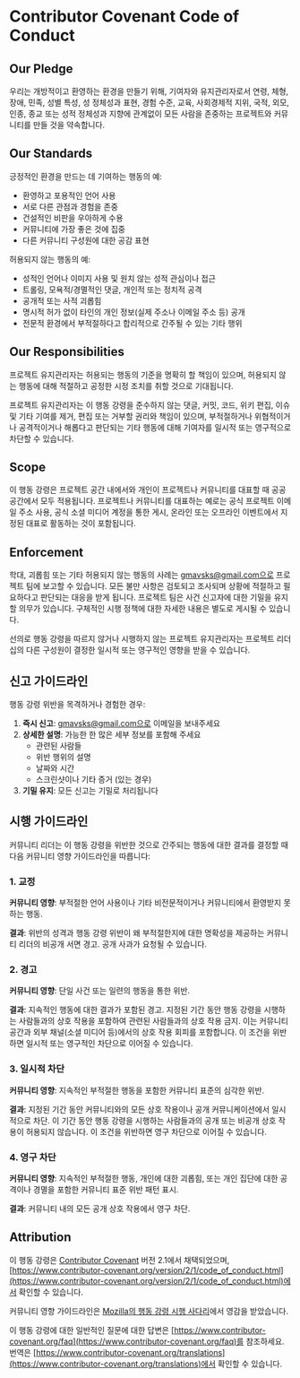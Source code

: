 # Contributor Covenant Code of Conduct

## Our Pledge

우리는 개방적이고 환영하는 환경을 만들기 위해, 기여자와 유지관리자로서 연령, 체형, 장애, 민족, 성별 특성, 성 정체성과 표현, 경험 수준, 교육, 사회경제적 지위, 국적, 외모, 인종, 종교 또는 성적 정체성과 지향에 관계없이 모든 사람을 존중하는 프로젝트와 커뮤니티를 만들 것을 약속합니다.

## Our Standards

긍정적인 환경을 만드는 데 기여하는 행동의 예:

* 환영하고 포용적인 언어 사용
* 서로 다른 관점과 경험을 존중
* 건설적인 비판을 우아하게 수용
* 커뮤니티에 가장 좋은 것에 집중
* 다른 커뮤니티 구성원에 대한 공감 표현

허용되지 않는 행동의 예:

* 성적인 언어나 이미지 사용 및 원치 않는 성적 관심이나 접근
* 트롤링, 모욕적/경멸적인 댓글, 개인적 또는 정치적 공격
* 공개적 또는 사적 괴롭힘
* 명시적 허가 없이 타인의 개인 정보(실제 주소나 이메일 주소 등) 공개
* 전문적 환경에서 부적절하다고 합리적으로 간주될 수 있는 기타 행위

## Our Responsibilities

프로젝트 유지관리자는 허용되는 행동의 기준을 명확히 할 책임이 있으며, 허용되지 않는 행동에 대해 적절하고 공정한 시정 조치를 취할 것으로 기대됩니다.

프로젝트 유지관리자는 이 행동 강령을 준수하지 않는 댓글, 커밋, 코드, 위키 편집, 이슈 및 기타 기여를 제거, 편집 또는 거부할 권리와 책임이 있으며, 부적절하거나 위협적이거나 공격적이거나 해롭다고 판단되는 기타 행동에 대해 기여자를 일시적 또는 영구적으로 차단할 수 있습니다.

## Scope

이 행동 강령은 프로젝트 공간 내에서와 개인이 프로젝트나 커뮤니티를 대표할 때 공공 공간에서 모두 적용됩니다. 프로젝트나 커뮤니티를 대표하는 예로는 공식 프로젝트 이메일 주소 사용, 공식 소셜 미디어 계정을 통한 게시, 온라인 또는 오프라인 이벤트에서 지정된 대표로 활동하는 것이 포함됩니다.

## Enforcement

학대, 괴롭힘 또는 기타 허용되지 않는 행동의 사례는 gmavsks@gmail.com으로 프로젝트 팀에 보고할 수 있습니다. 모든 불만 사항은 검토되고 조사되며 상황에 적절하고 필요하다고 판단되는 대응을 받게 됩니다. 프로젝트 팀은 사건 신고자에 대한 기밀을 유지할 의무가 있습니다. 구체적인 시행 정책에 대한 자세한 내용은 별도로 게시될 수 있습니다.

선의로 행동 강령을 따르지 않거나 시행하지 않는 프로젝트 유지관리자는 프로젝트 리더십의 다른 구성원이 결정한 일시적 또는 영구적인 영향을 받을 수 있습니다.

## 신고 가이드라인

행동 강령 위반을 목격하거나 경험한 경우:

1. **즉시 신고**: gmavsks@gmail.com으로 이메일을 보내주세요
2. **상세한 설명**: 가능한 한 많은 세부 정보를 포함해 주세요
   - 관련된 사람들
   - 위반 행위의 설명
   - 날짜와 시간
   - 스크린샷이나 기타 증거 (있는 경우)
3. **기밀 유지**: 모든 신고는 기밀로 처리됩니다

## 시행 가이드라인

커뮤니티 리더는 이 행동 강령을 위반한 것으로 간주되는 행동에 대한 결과를 결정할 때 다음 커뮤니티 영향 가이드라인을 따릅니다:

### 1. 교정

**커뮤니티 영향**: 부적절한 언어 사용이나 기타 비전문적이거나 커뮤니티에서 환영받지 못하는 행동.

**결과**: 위반의 성격과 행동 강령 위반이 왜 부적절한지에 대한 명확성을 제공하는 커뮤니티 리더의 비공개 서면 경고. 공개 사과가 요청될 수 있습니다.

### 2. 경고

**커뮤니티 영향**: 단일 사건 또는 일련의 행동을 통한 위반.

**결과**: 지속적인 행동에 대한 결과가 포함된 경고. 지정된 기간 동안 행동 강령을 시행하는 사람들과의 상호 작용을 포함하여 관련된 사람들과의 상호 작용 금지. 이는 커뮤니티 공간과 외부 채널(소셜 미디어 등)에서의 상호 작용 회피를 포함합니다. 이 조건을 위반하면 일시적 또는 영구적인 차단으로 이어질 수 있습니다.

### 3. 일시적 차단

**커뮤니티 영향**: 지속적인 부적절한 행동을 포함한 커뮤니티 표준의 심각한 위반.

**결과**: 지정된 기간 동안 커뮤니티와의 모든 상호 작용이나 공개 커뮤니케이션에서 일시적으로 차단. 이 기간 동안 행동 강령을 시행하는 사람들과의 공개 또는 비공개 상호 작용이 허용되지 않습니다. 이 조건을 위반하면 영구 차단으로 이어질 수 있습니다.

### 4. 영구 차단

**커뮤니티 영향**: 지속적인 부적절한 행동, 개인에 대한 괴롭힘, 또는 개인 집단에 대한 공격이나 경멸을 포함한 커뮤니티 표준 위반 패턴 표시.

**결과**: 커뮤니티 내의 모든 공개 상호 작용에서 영구 차단.

## Attribution

이 행동 강령은 [Contributor Covenant][homepage] 버전 2.1에서 채택되었으며, [https://www.contributor-covenant.org/version/2/1/code_of_conduct.html](https://www.contributor-covenant.org/version/2/1/code_of_conduct.html)에서 확인할 수 있습니다.

커뮤니티 영향 가이드라인은 [Mozilla의 행동 강령 시행 사다리](https://github.com/mozilla/diversity)에서 영감을 받았습니다.

[homepage]: https://www.contributor-covenant.org

이 행동 강령에 대한 일반적인 질문에 대한 답변은 [https://www.contributor-covenant.org/faq](https://www.contributor-covenant.org/faq)를 참조하세요. 번역은 [https://www.contributor-covenant.org/translations](https://www.contributor-covenant.org/translations)에서 확인할 수 있습니다.